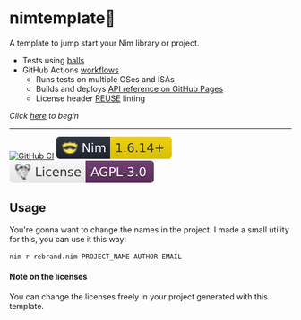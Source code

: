 [
: Copyright © 2023 Gruruya <gruruya.chi4c@slmails.com>
: SPDX-License-Identifier: CC-BY-SA-4.0
]:#

# nimtemplate:scroll:

A template to jump start your Nim library or project.

* Tests using [balls](https://github.com/disruptek/balls/)
* GitHub Actions [workflows](https://github.com/Gruruya/nimtemplate/actions/)
  * Runs tests on multiple OSes and ISAs
  * Builds and deploys [API reference on GitHub Pages](https://Gruruya.github.io/nimtemplate/nimtemplate.html)
  * License header [REUSE](https://reuse.software/faq/) linting

_Click [here](https://github.com/Gruruya/nimtemplate/generate) to begin_

---
[![GitHub CI](https://github.com/Gruruya/nimtemplate/actions/workflows/build.yml/badge.svg?branch=master)](https://github.com/Gruruya/nimtemplate/actions/workflows/build.yml?query=branch%3Amaster)
[![Minimum supported Nim version](doc/badge-Nim-version.svg)](https://nim-lang.org/)
[![License](doc/badge-AGPL-3.0.svg)](LICENSES/AGPL-3.0-only.md)

Usage
---
You're gonna want to change the names in the project. I made a small utility for this, you can use it this way:
```sh
nim r rebrand.nim PROJECT_NAME AUTHOR EMAIL
```

#### Note on the licenses
You can change the licenses freely in your project generated with this template.
